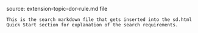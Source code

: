 source: extension-topic-dor-rule.md file

    This is the search markdown file that gets inserted into the sd.html Quick Start section for explanation of the search requirements.
